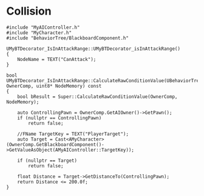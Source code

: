 # Collision
	#include "MyAIController.h"
	#include "MyCharacter.h"
	#include "BehaviorTree/BlackboardComponent.h"

	UMyBTDecorator_IsInAttackRange::UMyBTDecorator_isInAttackRange()
	{
		NodeName = TEXT("CanAttack");
	}

	bool UMyBTDecorator_IsInAttackRange::CalculateRawConditionValue(UBehaviorTreeComponent& OwnerComp, uint8* NodeMemory) const
	{
		bool bResult = Super::CalculateRawConditionValue(OwnerComp, NodeMemory);

		auto ControllingPawn = OwnerComp.GetAIOwner()->GetPawn();
		if (nullptr == ControllingPawn)
			return false;

		//FName TargetKey = TEXT("PlayerTarget");
		auto Target = Cast<AMyCharacter>(OwnerComp.GetBlackboardComponent()->GetValueAsObject(AMyAIController::TargetKey));

		if (nullptr == Target)
			return false;

		float Distance = Target->GetDistanceTo(ControllingPawn);
		return Distance <= 200.0f;
	}
